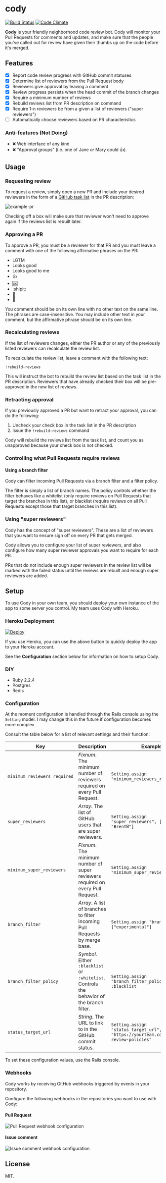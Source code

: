 # cody

[![Build Status](https://travis-ci.org/aergonaut/cody.svg?branch=master)](https://travis-ci.org/aergonaut/cody) [![Code Climate](https://codeclimate.com/github/aergonaut/cody/badges/gpa.svg)](https://codeclimate.com/github/aergonaut/cody)

**Cody** is your friendly neighborhood code review bot. Cody will monitor your
Pull Requests for comments and updates, and make sure that the people you've
called out for review have given their thumbs up on the code before it's merged.

## Features

- [x] Report code review progress with GitHub commit statuses
- [x] Determine list of reviewers from the Pull Request body
- [x] Reviewers give approval by leaving a comment
- [x] Review progress persists when the head commit of the branch changes
- [x] Require a minimum number of reviews
- [x] Rebuild reviews list from PR description on command
- [x] Require 1-n reviewers be from a given a list of reviewers ("super reviewers")
- [ ] Automatically choose reviewers based on PR characteristics

### Anti-features (Not Doing)

* :x: Web interface of any kind
* :x: "Approval groups" (i.e. one of Jane _or_ Mary could :+1:).

## Usage

### Requesting review

To request a review, simply open a new PR and include your desired reviewers in
the form of a [GitHub task list][] in the PR description:

![example-pr](http://cl.ly/e9tF/example-pr.png)

[GitHub task list]: https://github.com/blog/1375%0A-task-lists-in-gfm-issues-pulls-comments

Checking off a box will make sure that reviewer won't need to approve again if
the reviews list is rebuilt later.

### Approving a PR

To approve a PR, you must be a reviewer for that PR and you must leave a comment
with one of the following affirmative phrases on the PR:

* LGTM
* Looks good
* Looks good to me
* :+1:
* :ok:
* :shipit:
* :rocket:
* :100:

You comment should be on its own line with no other text on the same line. The
phrases are case-insensitive. You may include other text in your comment, but
the affirmative phrase should be on its own line.

### Recalculating reviews

If the list of reviewers changes, either the PR author or any of the previously
listed reviewers can recalculate the review list.

To recalculate the review list, leave a comment with the following text:

```
!rebuild-reviews
```

This will instruct the bot to rebuild the review list based on the task list in
the PR description. Reviewers that have already checked their box will be pre-approved
in the new list of reviews.

### Retracting approval

If you previously approved a PR but want to retract your approval, you can do
the following:

1. Uncheck your check box in the task list in the PR description
2. Issue the `!rebuild-reviews` command

Cody will rebuild the reviews list from the task list, and count you as
unapproved because your check box is not checked.

### Controlling what Pull Requests require reviews

#### Using a branch filter

Cody can filter incoming Pull Requests via a branch filter and a filter policy.

The filter is simply a list of branch names. The policy controls whether the
filter behaves like a whitelist (only require reviews on Pull Requests that
target the branches in this list), or blacklist (require reviews on all Pull
Requests except those that target branches in this list).

### Using "super reviewers"

Cody has the concept of "super reviewers". These are a list of reviewers that
you want to ensure sign off on every PR that gets merged.

Cody allows you to configure your list of super reviewers, and also configure
how many super reviewer approvals you want to require for each PR.

PRs that do not include enough super reviewers in the review list will be marked
with the failed status until the reviews are rebuilt and enough super reviewers
are added.

## Setup

To use Cody in your own team, you should deploy your own instance of the app to
some server you control. My team uses Cody with Heroku.

### Heroku Deployment

[![Deploy](https://www.herokucdn.com/deploy/button.svg)](https://heroku.com/deploy)

If you use Heroku, you can use the above button to quickly deploy the app to
your Heroku account.

See the **Configuration** section below for information on how to setup Cody.

### DIY

* Ruby 2.2.4
* Postgres
* Redis

### Configuration

At the moment configuration is handled through the Rails console using the
`Setting` model. I may change this in the future if configuration becomes more
complex.

Consult the table below for a list of relevant settings and their function:

Key | Description | Example
----|-------------|--------
`minimum_reviewers_required` | *Fixnum*. The minimum number of reviewers required on every Pull Request. | `Setting.assign "minimum_reviewers_required", 2`
`super_reviewers` | *Array*. The list of GitHub users that are super reviewers. | `Setting.assign "super_reviewers", ["aergonaut", "BrentW"]`
`minimum_super_reviewers` | *Fixnum*. The minimum number of super reviewers required on every Pull Request. | `Setting.assign "minimum_super_reviewers", 1`
`branch_filter` | *Array*. A list of branches to filter incoming Pull Requests by merge base. | `Setting.assign "branch_filter", ["experimental"]`
`branch_filter_policy` | *Symbol*. Either `:blacklist` or `:whitelist`. Controls the behavior of the branch filter. | `Setting.assign "branch_filter_policy", :blacklist`
`status_target_url` | *String*. The URL to link to in the GitHub commit status. | `Setting.assign "status_target_url", "https://yourteam.com/wiki/code-review-policies"`

To set these configuration values, use the Rails console.

### Webhooks

Cody works by receiving GitHub webhooks triggered by events in your repository.

Configure the following webhooks in the repositories you want to use with Cody:

#### Pull Request

![Pull Request webhook configuration](http://cl.ly/ekoQ/pull_request_webhook.png)

#### Issue comment

![Issue comment webhook configuration](http://cl.ly/em7e/issue_comment_webhook.png)

## License

MIT.
